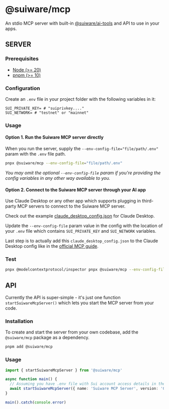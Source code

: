 # @suiware/mcp

An stdio MCP server with built-in [@suiware/ai-tools](https://www.npmjs.com/package/@suiware/ai-tools) and API to use in your apps.

## SERVER

### Prerequisites

- [Node (>= 20)](https://nodejs.org/en/download/)
- [pnpm (>= 10)](https://pnpm.io/installation)

### Configuration

Create an `.env` file in your project folder with the following variables in it:

```environment
SUI_PRIVATE_KEY= # "suiprivkey...."
SUI_NETWORK= # "testnet" or "mainnet"
```

### Usage

#### Option 1. Run the Suiware MCP server directly

When you run the server, supply the `--env-config-file="file/path/.env"` param with the `.env` file path.

```bash
pnpx @suiware/mcp --env-config-file="file/path/.env"
```

_You may omit the optional `--env-config-file` param if you're providing the config variables in any other way available to you._

#### Option 2. Connect to the Suiware MCP server through your AI app

Use Claude Desktop or any other app which supports plugging in third-party MCP servers to connect to the Suiware MCP server.

Check out the example [claude_desktop_config.json](./claude_desktop_config.json) for Claude Desktop.

Update the `--env-config-file` param value in the config with the location of your `.env` file which contains `SUI_PRIVATE_KEY` and `SUI_NETWORK` variables.

Last step is to actually add this `claude_desktop_config.json` to the Claude Desktop config like in the [official MCP guide](https://modelcontextprotocol.io/quickstart/user#mac-os-linux).

### Test

```bash
pnpx @modelcontextprotocol/inspector pnpx @suiware/mcp --env-config-file="file/path/.env"
```

## API

Currently the API is super-simple - it's just one function `startSuiwareMcpServer()` which lets you start the MCP server from your code. 

### Installation

To create and start the server from your own codebase, add the `@suiware/mcp` package as a dependency.

```bash
pnpm add @suiware/mcp
```

### Usage

```ts
import { startSuiwareMcpServer } from '@suiware/mcp'

async function main() {
  // Assuming you have .env file with Sui account access details in the same folder.
  await startSuiwareMcpServer({ name: 'Suiware MCP Server', version: '0.1.0' })
}

main().catch(console.error)
```
